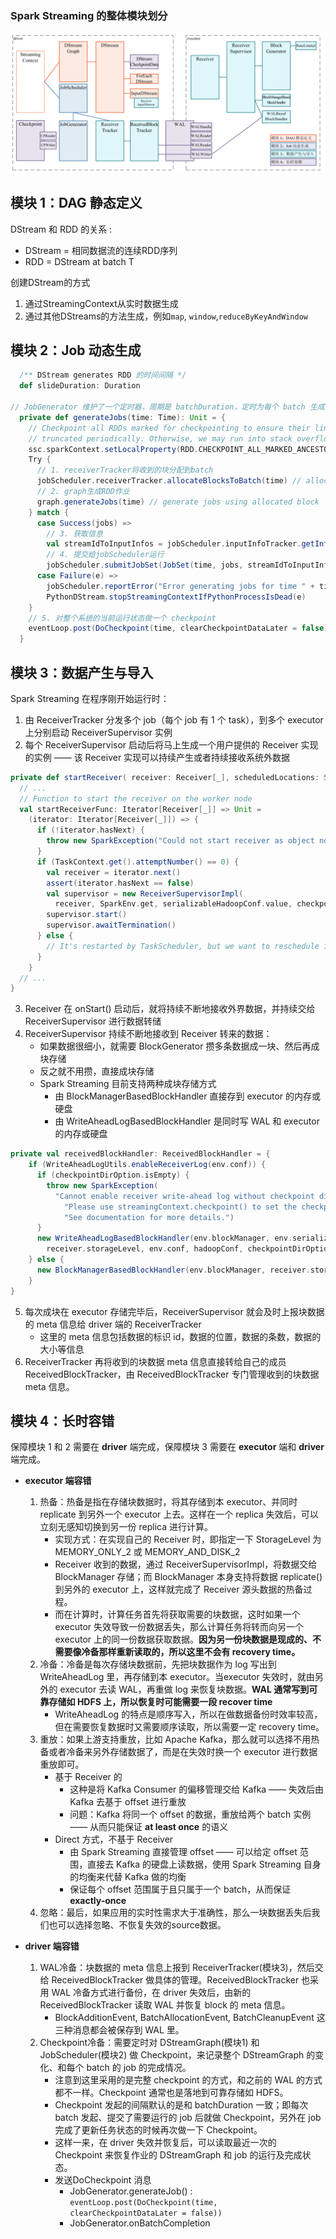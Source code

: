 ### Spark Streaming 的整体模块划分
![](../.images/模块划分.png)

模块 1：DAG 静态定义
-
DStream 和 RDD 的关系 : 
- DStream = 相同数据流的连续RDD序列
- RDD = DStream at batch T

创建DStream的方式
1. 通过StreamingContext从实时数据生成
2. 通过其他DStreams的方法生成，例如`map`, `window`,`reduceByKeyAndWindow`

模块 2：Job 动态生成
-
```scala
  /** DStream generates RDD 的时间间隔 */
  def slideDuration: Duration

// JobGenerator 维护了一个定时器，周期是 batchDuration，定时为每个 batch 生成 RDD DAG 的实例。
  private def generateJobs(time: Time): Unit = {
    // Checkpoint all RDDs marked for checkpointing to ensure their lineages are
    // truncated periodically. Otherwise, we may run into stack overflows (SPARK-6847).
    ssc.sparkContext.setLocalProperty(RDD.CHECKPOINT_ALL_MARKED_ANCESTORS, "true")
    Try {
      // 1. receiverTracker将收到的块分配到batch
      jobScheduler.receiverTracker.allocateBlocksToBatch(time) // allocate received blocks to batch
      // 2. graph生成RDD作业
      graph.generateJobs(time) // generate jobs using allocated block
    } match {
      case Success(jobs) =>
        // 3. 获取信息
        val streamIdToInputInfos = jobScheduler.inputInfoTracker.getInfo(time)
        // 4. 提交给jobScheduler运行
        jobScheduler.submitJobSet(JobSet(time, jobs, streamIdToInputInfos))
      case Failure(e) =>
        jobScheduler.reportError("Error generating jobs for time " + time, e)
        PythonDStream.stopStreamingContextIfPythonProcessIsDead(e)
    }
    // 5. 对整个系统的当前运行状态做一个 checkpoint
    eventLoop.post(DoCheckpoint(time, clearCheckpointDataLater = false))
  }
```

模块 3：数据产生与导入
-
Spark Streaming 在程序刚开始运行时：
1. 由 ReceiverTracker 分发多个 job（每个 job 有 1 个 task），到多个 executor 上分别启动 ReceiverSupervisor 实例
2. 每个 ReceiverSupervisor 启动后将马上生成一个用户提供的 Receiver 实现的实例 —— 该 Receiver 实现可以持续产生或者持续接收系统外数据
```scala
private def startReceiver( receiver: Receiver[_], scheduledLocations: Seq[TaskLocation]): Unit = {
  // ...
  // Function to start the receiver on the worker node
  val startReceiverFunc: Iterator[Receiver[_]] => Unit =
    (iterator: Iterator[Receiver[_]]) => {
      if (!iterator.hasNext) {
        throw new SparkException("Could not start receiver as object not found.")
      }
      if (TaskContext.get().attemptNumber() == 0) {
        val receiver = iterator.next()
        assert(iterator.hasNext == false)
        val supervisor = new ReceiverSupervisorImpl(
          receiver, SparkEnv.get, serializableHadoopConf.value, checkpointDirOption)
        supervisor.start()
        supervisor.awaitTermination()
      } else {
        // It's restarted by TaskScheduler, but we want to reschedule it again. So exit it.
      }
    }
  // ...
}
```
3. Receiver 在 onStart() 启动后，就将持续不断地接收外界数据，并持续交给 ReceiverSupervisor 进行数据转储
4. ReceiverSupervisor 持续不断地接收到 Receiver 转来的数据：
    - 如果数据很细小，就需要 BlockGenerator 攒多条数据成一块、然后再成块存储
    - 反之就不用攒，直接成块存储
    - Spark Streaming 目前支持两种成块存储方式
        - 由 BlockManagerBasedBlockHandler 直接存到 executor 的内存或硬盘
        - 由 WriteAheadLogBasedBlockHandler 是同时写 WAL 和 executor 的内存或硬盘
```scala
private val receivedBlockHandler: ReceivedBlockHandler = {
    if (WriteAheadLogUtils.enableReceiverLog(env.conf)) {
      if (checkpointDirOption.isEmpty) {
        throw new SparkException(
          "Cannot enable receiver write-ahead log without checkpoint directory set. " +
            "Please use streamingContext.checkpoint() to set the checkpoint directory. " +
            "See documentation for more details.")
      }
      new WriteAheadLogBasedBlockHandler(env.blockManager, env.serializerManager, receiver.streamId,
        receiver.storageLevel, env.conf, hadoopConf, checkpointDirOption.get)
    } else {
      new BlockManagerBasedBlockHandler(env.blockManager, receiver.storageLevel)
    }
}
```
5. 每次成块在 executor 存储完毕后，ReceiverSupervisor 就会及时上报块数据的 meta 信息给 driver 端的 ReceiverTracker
    - 这里的 meta 信息包括数据的标识 id，数据的位置，数据的条数，数据的大小等信息
6. ReceiverTracker 再将收到的块数据 meta 信息直接转给自己的成员 ReceivedBlockTracker，由 ReceivedBlockTracker 专门管理收到的块数据 meta 信息。

模块 4：长时容错
-
保障模块 1 和 2 需要在 **driver** 端完成，保障模块 3 需要在 **executor** 端和 **driver** 端完成。
- **executor 端容错**
    1. 热备：热备是指在存储块数据时，将其存储到本 executor、并同时 replicate 到另外一个 executor 上去。这样在一个 replica 失效后，可以立刻无感知切换到另一份 replica 进行计算。
        - 实现方式：在实现自己的 Receiver 时，即指定一下 StorageLevel 为 MEMORY_ONLY_2 或 MEMORY_AND_DISK_2
        - Receiver 收到的数据，通过 ReceiverSupervisorImpl，将数据交给 BlockManager 存储；而 BlockManager 本身支持将数据 replicate() 到另外的 executor 上，这样就完成了 Receiver 源头数据的热备过程。
        - 而在计算时，计算任务首先将获取需要的块数据，这时如果一个 executor 失效导致一份数据丢失，那么计算任务将转而向另一个 executor 上的同一份数据获取数据。**因为另一份块数据是现成的、不需要像冷备那样重新读取的，所以这里不会有 recovery time。** 
    2. 冷备：冷备是每次存储块数据前，先把块数据作为 log 写出到 WriteAheadLog 里，再存储到本 executor。当executor 失效时，就由另外的 executor 去读 WAL，再重做 log 来恢复块数据。**WAL 通常写到可靠存储如 HDFS 上，所以恢复时可能需要一段 recover time**
        - WriteAheadLog 的特点是顺序写入，所以在做数据备份时效率较高，但在需要恢复数据时又需要顺序读取，所以需要一定 recovery time。
    3. 重放：如果上游支持重放，比如 Apache Kafka，那么就可以选择不用热备或者冷备来另外存储数据了，而是在失效时换一个 executor 进行数据重放即可。
        - 基于 Receiver 的
          - 这种是将 Kafka Consumer 的偏移管理交给 Kafka —— 失效后由 Kafka 去基于 offset 进行重放
          - 问题：Kafka 将同一个 offset 的数据，重放给两个 batch 实例 —— 从而只能保证 **at least once** 的语义
        - Direct 方式，不基于 Receiver
          - 由 Spark Streaming 直接管理 offset —— 可以给定 offset 范围，直接去 Kafka 的硬盘上读数据，使用 Spark Streaming 自身的均衡来代替 Kafka 做的均衡
          - 保证每个 offset 范围属于且只属于一个 batch，从而保证 **exactly-once**
    4. 忽略：最后，如果应用的实时性需求大于准确性，那么一块数据丢失后我们也可以选择忽略、不恢复失效的source数据。

- **driver 端容错**
    1. WAL冷备：块数据的 meta 信息上报到 ReceiverTracker(模块3)，然后交给 ReceivedBlockTracker 做具体的管理。ReceivedBlockTracker 也采用 WAL 冷备方式进行备份，在 driver 失效后，由新的 ReceivedBlockTracker 读取 WAL 并恢复 block 的 meta 信息。
        - BlockAdditionEvent, BatchAllocationEvent, BatchCleanupEvent 这三种消息都会被保存到 WAL 里。
    2. Checkpoint冷备：需要定时对 DStreamGraph(模块1) 和 JobScheduler(模块2) 做 Checkpoint，来记录整个 DStreamGraph 的变化、和每个 batch 的 job 的完成情况。
        - 注意到这里采用的是完整 checkpoint 的方式，和之前的 WAL 的方式都不一样。Checkpoint 通常也是落地到可靠存储如 HDFS。
        - Checkpoint 发起的间隔默认的是和 batchDuration 一致；即每次 batch 发起、提交了需要运行的 job 后就做 Checkpoint，另外在 job 完成了更新任务状态的时候再次做一下 Checkpoint。
        - 这样一来，在 driver 失效并恢复后，可以读取最近一次的 Checkpoint 来恢复作业的 DStreamGraph 和 job 的运行及完成状态。
        - 发送DoCheckpoint 消息
            - JobGenerator.generateJob() : `eventLoop.post(DoCheckpoint(time, clearCheckpointDataLater = false))`
            - JobGenerator.onBatchCompletion